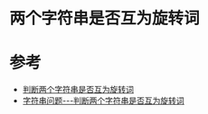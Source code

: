 # 两个字符串是否互为旋转词



# 参考

- [判断两个字符串是否互为旋转词](https://blog.csdn.net/l31299/article/details/79515108)
- [字符串问题---判断两个字符串是否互为旋转词](https://blog.csdn.net/qq_34342154/article/details/77345775)